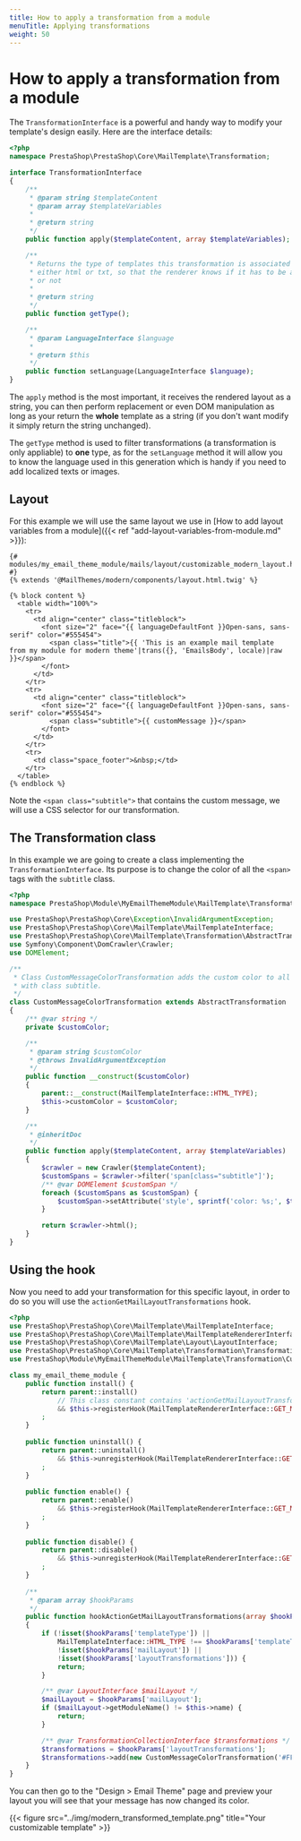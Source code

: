 ```yaml
---
title: How to apply a transformation from a module
menuTitle: Applying transformations
weight: 50
---
```


# How to apply a transformation from a module

The `TransformationInterface` is a powerful and handy way to modify your template's design easily.
Here are the interface details:

```php
<?php
namespace PrestaShop\PrestaShop\Core\MailTemplate\Transformation;

interface TransformationInterface
{
    /**
     * @param string $templateContent
     * @param array $templateVariables
     *
     * @return string
     */
    public function apply($templateContent, array $templateVariables);

    /**
     * Returns the type of templates this transformation is associated with,
     * either html or txt, so that the renderer knows if it has to be applied
     * or not
     *
     * @return string
     */
    public function getType();

    /**
     * @param LanguageInterface $language
     *
     * @return $this
     */
    public function setLanguage(LanguageInterface $language);
}
```

The `apply` method is the most important, it receives the rendered layout as a string, you can then perform replacement
or even DOM manipulation as long as your return the **whole** template as a string (if you don't want modify it simply
return the string unchanged).

The `getType` method is used to filter transformations (a transformation is only appliable) to **one** type, as for the
`setLanguage` method it will allow you to know the language used in this generation which is handy if you need to add
localized texts or images.

## Layout

For this example we will use the same layout we use in [How to add layout variables from a module]({{< ref "add-layout-variables-from-module.md" >}}):

```twig
{# modules/my_email_theme_module/mails/layout/customizable_modern_layout.html.twig #}
{% extends '@MailThemes/modern/components/layout.html.twig' %}

{% block content %}
  <table width="100%">
    <tr>
      <td align="center" class="titleblock">
        <font size="2" face="{{ languageDefaultFont }}Open-sans, sans-serif" color="#555454">
          <span class="title">{{ 'This is an example mail template from my module for modern theme'|trans({}, 'EmailsBody', locale)|raw }}</span>
        </font>
      </td>
    </tr>
    <tr>
      <td align="center" class="titleblock">
        <font size="2" face="{{ languageDefaultFont }}Open-sans, sans-serif" color="#555454">
          <span class="subtitle">{{ customMessage }}</span>
        </font>
      </td>
    </tr>
    <tr>
      <td class="space_footer">&nbsp;</td>
    </tr>
  </table>
{% endblock %}
```

Note the `<span class="subtitle">` that contains the custom message, we will use a CSS selector for our transformation.

## The Transformation class

In this example we are going to create a class implementing the `TransformationInterface`. Its purpose is to change the color
of all the `<span>` tags with the `subtitle` class.

```php
<?php
namespace PrestaShop\Module\MyEmailThemeModule\MailTemplate\Transformation;

use PrestaShop\PrestaShop\Core\Exception\InvalidArgumentException;
use PrestaShop\PrestaShop\Core\MailTemplate\MailTemplateInterface;
use PrestaShop\PrestaShop\Core\MailTemplate\Transformation\AbstractTransformation;
use Symfony\Component\DomCrawler\Crawler;
use DOMElement;

/**
 * Class CustomMessageColorTransformation adds the custom color to all spans
 * with class subtitle.
 */
class CustomMessageColorTransformation extends AbstractTransformation
{
    /** @var string */
    private $customColor;

    /**
     * @param string $customColor
     * @throws InvalidArgumentException
     */
    public function __construct($customColor)
    {
        parent::__construct(MailTemplateInterface::HTML_TYPE);
        $this->customColor = $customColor;
    }

    /**
     * @inheritDoc
     */
    public function apply($templateContent, array $templateVariables)
    {
        $crawler = new Crawler($templateContent);
        $customSpans = $crawler->filter('span[class="subtitle"]');
        /** @var DOMElement $customSpan */
        foreach ($customSpans as $customSpan) {
            $customSpan->setAttribute('style', sprintf('color: %s;', $this->customColor));
        }

        return $crawler->html();
    }
}
```

## Using the hook

Now you need to add your transformation for this specific layout, in order to do so you will use
the `actionGetMailLayoutTransformations` hook.

```php
<?php
use PrestaShop\PrestaShop\Core\MailTemplate\MailTemplateInterface;
use PrestaShop\PrestaShop\Core\MailTemplate\MailTemplateRendererInterface;
use PrestaShop\PrestaShop\Core\MailTemplate\Layout\LayoutInterface;
use PrestaShop\PrestaShop\Core\MailTemplate\Transformation\TransformationCollectionInterface;
use PrestaShop\Module\MyEmailThemeModule\MailTemplate\Transformation\CustomMessageColorTransformation;

class my_email_theme_module {
    public function install() {
        return parent::install()
            // This class constant contains 'actionGetMailLayoutTransformations'
            && $this->registerHook(MailTemplateRendererInterface::GET_MAIL_LAYOUT_TRANSFORMATIONS)
        ;
    }
    
    public function uninstall() {
        return parent::uninstall()
            && $this->unregisterHook(MailTemplateRendererInterface::GET_MAIL_LAYOUT_TRANSFORMATIONS)
        ;        
    }
    
    public function enable() {
        return parent::enable()
            && $this->registerHook(MailTemplateRendererInterface::GET_MAIL_LAYOUT_TRANSFORMATIONS)
        ;
    }
    
    public function disable() {
        return parent::disable()
            && $this->unregisterHook(MailTemplateRendererInterface::GET_MAIL_LAYOUT_TRANSFORMATIONS)
        ;        
    }
    
    /**
     * @param array $hookParams
     */
    public function hookActionGetMailLayoutTransformations(array $hookParams)
    {
        if (!isset($hookParams['templateType']) ||
            MailTemplateInterface::HTML_TYPE !== $hookParams['templateType'] ||
            !isset($hookParams['mailLayout']) ||
            !isset($hookParams['layoutTransformations'])) {
            return;
        }

        /** @var LayoutInterface $mailLayout */
        $mailLayout = $hookParams['mailLayout'];
        if ($mailLayout->getModuleName() != $this->name) {
            return;
        }

        /** @var TransformationCollectionInterface $transformations */
        $transformations = $hookParams['layoutTransformations'];
        $transformations->add(new CustomMessageColorTransformation('#FF0000'));
    }
}
```

You can then go to the "Design > Email Theme" page and preview your layout you will see that your message has now changed its color.

{{< figure src="../img/modern_transformed_template.png" title="Your customizable template" >}}
